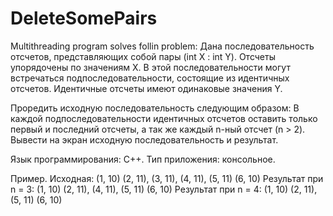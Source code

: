 # DeleteSomePairs
Multithreading program solves follin problem:
Дана последовательность отсчетов, представляющих собой пары (int Х : int Y). Отсчеты упорядочены по значениям Х.
В этой последовательности могут встречаться подпоследовательности, состоящие из идентичных отсчетов. 
Идентичные отсчеты имеют одинаковые значения Y. 

Проредить исходную последовательность следующим образом:
В каждой подпоследовательности идентичных отсчетов оставить только первый и последний отсчеты, 
а так же каждый n-ный отсчет (n > 2). 
Вывести на экран исходную последовательность и результат.

Язык программирования: C++.
Тип приложения: консольное.

Пример.
Исходная: (1, 10) (2, 11), (3, 11), (4, 11), (5, 11) (6, 10)
Результат при n = 3: (1, 10) (2, 11), (4, 11), (5, 11) (6, 10)
Результат при n = 4: (1, 10) (2, 11), (5, 11) (6, 10)

